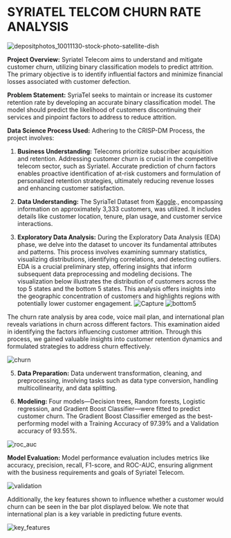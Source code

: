 # SYRIATEL TELCOM CHURN RATE ANALYSIS
![depositphotos_10011130-stock-photo-satellite-dish](https://github.com/Iankip8/Phase_3_project/assets/160301660/b3b68f3d-e600-44eb-a9ad-f40412a10ddc)


**Project Overview:**
Syriatel Telecom aims to understand and mitigate customer churn, utilizing binary classification models to predict attrition. The primary objective is to identify influential factors and minimize financial losses associated with customer defection.

**Problem Statement:**
SyriaTel seeks to maintain or increase its customer retention rate by developing an accurate binary classification model. The model should predict the likelihood of customers discontinuing their services and pinpoint factors to address to reduce attrition.

**Data Science Process Used:**
Adhering to the CRISP-DM Process, the project involves:

1. **Business Understanding:** Telecoms prioritize subscriber acquisition and retention. Addressing customer churn is crucial in the competitive telecom sector, such as Syriatel. Accurate prediction of churn factors enables proactive identification of at-risk customers and formulation of personalized retention strategies, ultimately reducing revenue losses and enhancing customer satisfaction.

2. **Data Understanding:** The SyriaTel Dataset from [Kaggle](https://www.kaggle.com/becksddf/churn-in-telecoms-dataset)., encompassing information on approximately 3,333 customers, was utilized. It includes details like customer location, tenure, plan usage, and customer service interactions.

3. **Exploratory Data Analysis:** During the Exploratory Data Analysis (EDA) phase, we delve into the dataset to uncover its fundamental attributes and patterns. This process involves examining summary statistics, visualizing distributions, identifying correlations, and detecting outliers. EDA is a crucial preliminary step, offering insights that inform subsequent data preprocessing and modeling decisions.
The visualization below illustrates the distribution of customers across the top 5 states and the bottom 5 states. This analysis offers insights into the geographic concentration of customers and highlights regions with potentially lower customer engagement.
![Capture](https://github.com/Iankip8/Phase_3_project/assets/160301660/c884d42d-14e7-4df5-9d5f-0585f732151c)
![bottom5](https://github.com/Iankip8/Phase_3_project/assets/160301660/5bc27992-2176-426a-946c-3dfad48d68fa)

The churn rate analysis by area code, voice mail plan, and international plan reveals variations in churn across different factors. This examination aided in identifying the factors influencing customer attrition. Through this process, we gained valuable insights into customer retention dynamics and formulated strategies to address churn effectively.

![churn](https://github.com/Iankip8/Phase_3_project/assets/160301660/7903bfbf-1b1b-4983-9687-9df2470f40b7)

5. **Data Preparation:** Data underwent transformation, cleaning, and preprocessing, involving tasks such as data type conversion, handling multicollinearity, and data splitting.

6. **Modeling:** Four models—Decision trees, Random forests, Logistic regression, and Gradient Boost Classifier—were fitted to predict customer churn. The Gradient Boost Classifier emerged as the best-performing model with a Training Accuracy of 97.39% and a Validation accuracy of 93.55%.

![roc_auc](https://github.com/Iankip8/Phase_3_project/assets/160301660/827dfaac-4de5-46d7-840f-dc11e9277504)


**Model Evaluation:**
Model performance evaluation includes metrics like accuracy, precision, recall, F1-score, and ROC-AUC, ensuring alignment with the business requirements and goals of Syriatel Telecom.

![validation](https://github.com/Iankip8/Phase_3_project/assets/160301660/078093b1-f70b-4850-8a91-8c125e00a2d0)

Additionally, the key features shown to influence whether a customer would churn can be seen in the bar plot displayed below. We note that  international plan is a key variable in predicting future events.

![key_features](https://github.com/Iankip8/Phase_3_project/assets/160301660/7d7afb45-e68b-4e15-9fdb-854689bdbe04)



